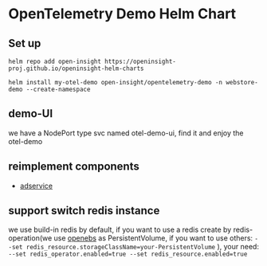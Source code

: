 # OpenTelemetry Demo Helm Chart

## Set up

```shell
helm repo add open-insight https://openinsight-proj.github.io/openinsight-helm-charts

helm install my-otel-demo open-insight/opentelemetry-demo -n webstore-demo --create-namespace
```

## demo-UI

we have a NodePort type svc named otel-demo-ui, find it and enjoy the otel-demo

## reimplement components

- [adservice](https://github.com/openinsight-proj/adservice#adservice-springcloud)

## support switch redis instance

we use build-in redis by default, if you want to use a redis create by redis-operation(we use
[openebs](https://openebs.io/) as PersistentVolume, if you want to use others: `--set redis_resource.storageClassName=your-PersistentVolume` ),
your need: `--set redis_operator.enabled=true --set redis_resource.enabled=true`
